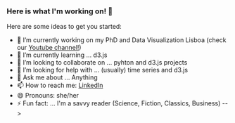 ### Here is what I'm working on! 👋

Here are some ideas to get you started:

- 🔭 I’m currently working on my PhD and Data Visualization Lisboa (check our [Youtube channel!](https://www.youtube.com/c/DataVisLisboa/videos))
- 🌱 I’m currently learning ... d3.js
- 👯 I’m looking to collaborate on ... pyhton and d3.js projects
- 🤔 I’m looking for help with ... (usually) time series and d3.js
- 💬 Ask me about ... Anything
- 📫 How to reach me: [LinkedIn](https://www.linkedin.com/in/saramesquita1/)
- 😄 Pronouns: she/her
- ⚡ Fun fact: ... I'm a savvy reader (Science, Fiction, Classics, Business)
-->
